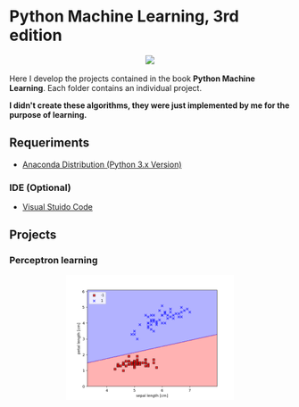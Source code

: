 # Python Machine Learning, 3rd edition

<p align="center">
  <a href="https://www.amazon.com.br/dp/B07VBLX2W7/ref=dp-kindle-redirect?_encoding=UTF8&btkr=1">
    <img src="https://images-na.ssl-images-amazon.com/images/I/41JKpkymExL._SX260_.jpg" width="400">
  </a>
</p>

Here I develop the projects contained in the book ****Python Machine Learning****. Each folder contains an individual project.


****I didn't create these algorithms, they were just implemented by me for the purpose of learning.****

## Requeriments

- [Anaconda Distribution (Python 3.x Version)](https://www.anaconda.com/distribution/)

### IDE (Optional)
- [Visual Stuido Code](https://code.visualstudio.com/)

## Projects

### Perceptron learning

<p align="center">
    <img src="./Perceptron Learning/result.png" width="300">
</p>


